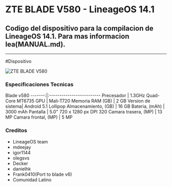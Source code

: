 # ZTE BLADE V580 - LineageOS 14.1

## Codigo del dispositivo para la compilacion de LineageOS 14.1. Para mas informacion lea(MANUAL.md).
---

#Dispositivo

![ZTE BLADE V580](https://www.unocero.com/wp-content/uploads/2016/04/2-6.jpg "ZTE BLADE V580")




### Especificaciones Tecnicas

Blade v580
-------:|:-------------------------
Precesador     | 1.3GHz Quad-Core MT6735
GPU			     | Mali-T720
Memoria RAM (GB) | 2 GB 
Version de sistema| Android 5.1 Lollipop
Almacenamiento, (GB) | 16 GB
Bateria, (mAh) | 3000 mAh
Pantalla | 5.0" 720 x 1280 px DPI 320
Camara trasera, (MP) | 13 МР
Camara frontal, (MP) | 5 МР

### Creditos

 * LineageOS team
 * mdeejay
 * igor1144
 * olegsvs
 * Decker
 * danielhk
 * Frank0410(Port to blade v6)
 * Comunidad Latino
